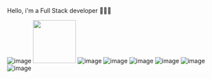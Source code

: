 Hello, i'm a Full Stack developer 👩🏻‍💻


![image](https://github.com/juliefort/juliefort/assets/141854188/b3ad0b6a-604d-4213-a471-94699adcfafb)
<img src="/assets/141854188/b3ad0b6a-604d-4213-a471-94699adcfafb](https://github.com/juliefort/juliefort/assets/141854188/b3ad0b6a-604d-4213-a471-94699adcfafb](https://github.com/juliefort/juliefort/assets/141854188/b3ad0b6a-604d-4213-a471-94699adcfafb" width="100" />
![image](https://github.com/juliefort/juliefort/assets/141854188/2626dbd5-21e5-4b0b-ae01-7e9533d0e09d)
![image](https://github.com/juliefort/juliefort/assets/141854188/509deb85-99e4-41bc-a240-99df18365908)
![image](https://github.com/juliefort/juliefort/assets/141854188/2cd7fda4-3099-4145-8247-155264fb363b)
![image](https://github.com/juliefort/juliefort/assets/141854188/b6e0ab70-08c6-45f4-99fc-079d9a9488b9)
![image](https://github.com/juliefort/juliefort/assets/141854188/6bbb62be-272d-4626-9aa6-a2f5b1e0ed10)
![image](https://github.com/juliefort/juliefort/assets/141854188/17a2ccfb-f9a9-4154-aec1-94fce5275c83)






